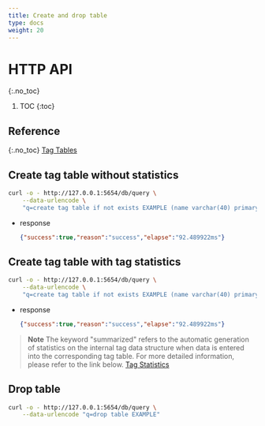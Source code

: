 ```yaml
---
title: Create and drop table
type: docs
weight: 20
---
```


# HTTP API
{:.no_toc}

1. TOC
{:toc}

## Reference
{:.no_toc}
[Tag Tables](https://docs.machbase.com/en/feature-table/tag/)


## Create tag table without statistics

```sh
curl -o - http://127.0.0.1:5654/db/query \
    --data-urlencode \
    "q=create tag table if not exists EXAMPLE (name varchar(40) primary key, time datetime basetime, value double)"
```

- response

    ```json
    {"success":true,"reason":"success","elapse":"92.489922ms"}
    ```

## Create tag table with tag statistics

```sh
curl -o - http://127.0.0.1:5654/db/query \
    --data-urlencode \
    "q=create tag table if not exists EXAMPLE (name varchar(40) primary key, time datetime basetime, value double summarized)"
```

- response

    ```json
    {"success":true,"reason":"success","elapse":"92.489922ms"}
    ```

> **Note** The keyword "summarized" refers to the automatic generation of statistics on the internal tag data structure when data is entered into the corresponding tag table. For more detailed information, please refer to the link below. [Tag Statistics](https://docs.machbase.com/en/feature-table/tag/manipulate/extract/#display-statistical-information-by-specific-tag-id)


## Drop table

```sh
curl -o - http://127.0.0.1:5654/db/query \
    --data-urlencode "q=drop table EXAMPLE"
```
